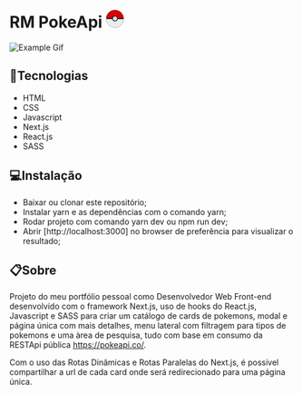 # RM PokeApi ![logo](public/favicon.png)
![Example Gif](src/assets/pokeApi-demo.gif)

## 🚀Tecnologias
- HTML
- CSS
- Javascript 
- Next.js
- React.js
- SASS

## 💻Instalação 
- Baixar ou clonar este repositório; 
- Instalar yarn e as dependências com o comando yarn; 
- Rodar projeto com comando yarn dev ou npm run dev;
- Abrir [http://localhost:3000] no browser de preferência para visualizar o resultado;

## 📋Sobre 
Projeto do meu portfólio pessoal como Desenvolvedor Web Front-end desenvolvido com o framework Next.js, uso de hooks do React.js, Javascript e SASS para criar um catálogo de cards de pokemons, modal e página única com mais detalhes, menu lateral com filtragem para tipos de pokemons e uma àrea de pesquisa, tudo com base em consumo da RESTApi pública https://pokeapi.co/.

Com o uso das Rotas Dinâmicas e Rotas Paralelas do Next.js, é possível compartilhar a url de cada card
onde será redirecionado para uma página única.



